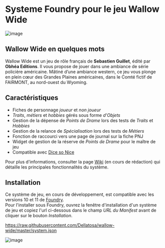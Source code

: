 # Systeme Foundry pour le jeu Wallow Wide

![image](https://github.com/Dellatosa/wallow-wide/assets/68203012/742d9438-cacf-46cc-b37d-8ae9544fc2ae)

## Wallow Wide en quelques mots

Wallow Wide est un jeu de rôle français de **Sebastien Guillet**, édité par **Obhéa Editions**. Il vous propose de jouer dans une ambiance de série policière américaine.
Mâtiné d’une ambiance western, ce jeu vous plonge en plein cœur des Grandes Plaines américaines, dans le Comté fictif de FAIRMONT, au nord-ouest du Wyoming.

## Caractéristiques
- Fiches de personnage *joueur* et *non joueur*
- *Traits*, *métiers* et *hobbies* gérés sous forme *d'Objets*
- Gestion de la dépense de *Points de Drame* lors des tests de *Traits* et *Hobbies*
- Gestion de la relance de *Spécialisation* lors des tests de *Métiers*
- Fonction de raccourci vers une page de journal sur la fiche PNJ
- Widget de gestion de la réserve de *Points de Drame* pour le maître de jeu
- Compatible avec [Dice so Nice](https://foundryvtt.com/packages/dice-so-nice)

Pour plus d'informations, consulter la page [Wiki](https://github.com/Dellatosa/wallow-wide/wiki) (en cours de rédaction) qui détaille les principales fonctionnalités du système.

## Installation

Ce système de jeu, en cours de développement, est compatible avec les versions 10 et 11 de [Foundry](https://foundryvtt.com/).  
Pour l'installer sous Foundry, ouvrez la fenêtre d'installation d'un système de jeu et copiez l'url ci-dessous dans le champ *URL du Manifest* avant de cliquer sur le bouton *Installation*.

https://raw.githubusercontent.com/Dellatosa/wallow-wide/master/system.json

![image](https://github.com/Dellatosa/wallow-wide/assets/68203012/bec14e97-5531-4d4c-9876-88feef3d45d1)
